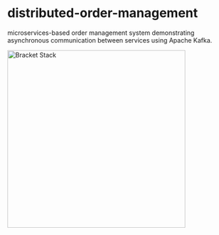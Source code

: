 # distributed-order-management
microservices-based order management system demonstrating asynchronous communication between services using Apache Kafka.

<img src="diagram.png" alt="Bracket Stack" width="400" height="400">
